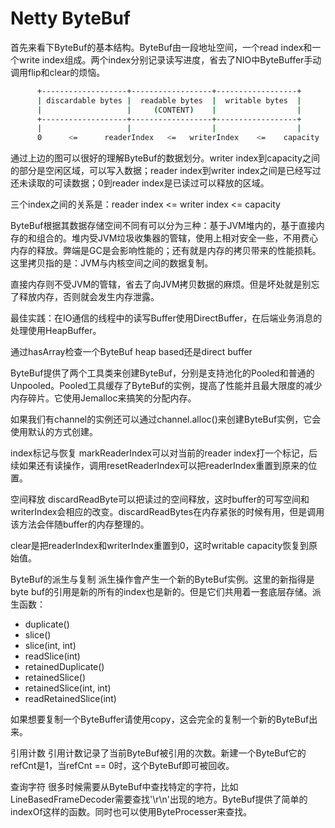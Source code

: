 # Netty ByteBuf

首先来看下ByteBuf的基本结构。ByteBuf由一段地址空间，一个read index和一个write index组成。两个index分别记录读写进度，省去了NIO中ByteBuffer手动调用flip和clear的烦恼。

```sh
      +-------------------+------------------+------------------+
      | discardable bytes |  readable bytes  |  writable bytes  |
      |                   |     (CONTENT)    |                  |
      +-------------------+------------------+------------------+
      |                   |                  |                  |
      0      <=      readerIndex   <=   writerIndex    <=    capacity
```

通过上边的图可以很好的理解ByteBuf的数据划分。writer index到capacity之间的部分是空闲区域，可以写入数据；reader index到writer index之间是已经写过还未读取的可读数据；0到reader index是已读过可以释放的区域。

三个index之间的关系是：reader index <= writer index <= capacity

ByteBuf根据其数据存储空间不同有可以分为三种：基于JVM堆内的，基于直接内存的和组合的。堆内受JVM垃圾收集器的管辖，使用上相对安全一些，不用费心内存的释放。弊端是GC是会影响性能的；还有就是内存的拷贝带来的性能损耗。这里拷贝指的是：JVM与内核空间之间的数据复制。

直接内存则不受JVM的管辖，省去了向JVM拷贝数据的麻烦。但是坏处就是别忘了释放内存，否则就会发生内存泄露。

最佳实践：在IO通信的线程中的读写Buffer使用DirectBuffer，在后端业务消息的处理使用HeapBuffer。

通过hasArray检查一个ByteBuf heap based还是direct buffer

ByteBuf提供了两个工具类来创建ByteBuf，分别是支持池化的Pooled和普通的Unpooled。Pooled工具缓存了ByteBuf的实例，提高了性能并且最大限度的减少内存碎片。它使用Jemalloc来搞笑的分配内存。

如果我们有channel的实例还可以通过channel.alloc()来创建ByteBuf实例，它会使用默认的方式创建。

index标记与恢复
markReaderIndex可以对当前的reader index打一个标记，后续如果还有读操作，调用resetReaderIndex可以把readerIndex重置到原来的位置。

空间释放
discardReadByte可以把读过的空间释放，这时buffer的可写空间和writerIndex会相应的改变。discardReadBytes在内存紧张的时候有用，但是调用该方法会伴随buffer的内存整理的。

clear是把readerIndex和writerIndex重置到0，这时writable capacity恢复到原始值。

ByteBuf的派生与复制
派生操作會产生一个新的ByteBuf实例。这里的新指得是byte buf的引用是新的所有的index也是新的。但是它们共用着一套底层存储。派生函数：

- duplicate()
- slice()
- slice(int, int)
- readSlice(int)
- retainedDuplicate()
- retainedSlice()
- retainedSlice(int, int)
- readRetainedSlice(int)

如果想要复制一个ByteBuffer请使用copy，这会完全的复制一个新的ByteBuf出来。

引用计数
引用计数记录了当前ByteBuf被引用的次数。新建一个ByteBuf它的refCnt是1，当refCnt == 0时，这个ByteBuf即可被回收。

查询字符
很多时候需要从ByteBuf中查找特定的字符，比如LineBasedFrameDecoder需要查找'\r\n'出现的地方。ByteBuf提供了简单的indexOf这样的函数。同时也可以使用ByteProcesser来查找。